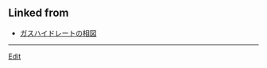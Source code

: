 ## Linked from

* [ガスハイドレートの相図](ガスハイドレートの相図.md)


----
[Edit](https://github.com/vitroid/vitroid.github.io/edit/master/MD/model.md)
